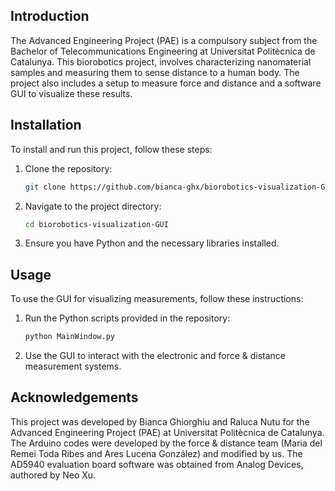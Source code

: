 
## Introduction
The Advanced Engineering Project (PAE) is a compulsory subject from the Bachelor of Telecommunications Engineering at Universitat Politècnica de Catalunya. This biorobotics project, involves characterizing nanomaterial samples and measuring them to sense distance to a human body. The project also includes a setup to measure force and distance and a software GUI to visualize these results.

## Installation
To install and run this project, follow these steps:

1. Clone the repository:
    ```sh
    git clone https://github.com/bianca-ghx/biorobotics-visualization-GUI.git
    ```
2. Navigate to the project directory:
    ```sh
    cd biorobotics-visualization-GUI
    ```
3. Ensure you have Python and the necessary libraries installed.

## Usage
To use the GUI for visualizing measurements, follow these instructions:

1. Run the Python scripts provided in the repository:
    ```sh
    python MainWindow.py
    ```
2. Use the GUI to interact with the electronic and force & distance measurement systems.


## Acknowledgements
This project was developed by Bianca Ghiorghiu and Raluca Nutu for the Advanced Engineering Project (PAE) at Universitat Politècnica de Catalunya. The Arduino codes were developed by the force & distance team (Maria del Remei Toda Ribes and Ares Lucena González) and modified by us. The AD5940 evaluation board software was obtained from Analog Devices, authored by Neo Xu.
